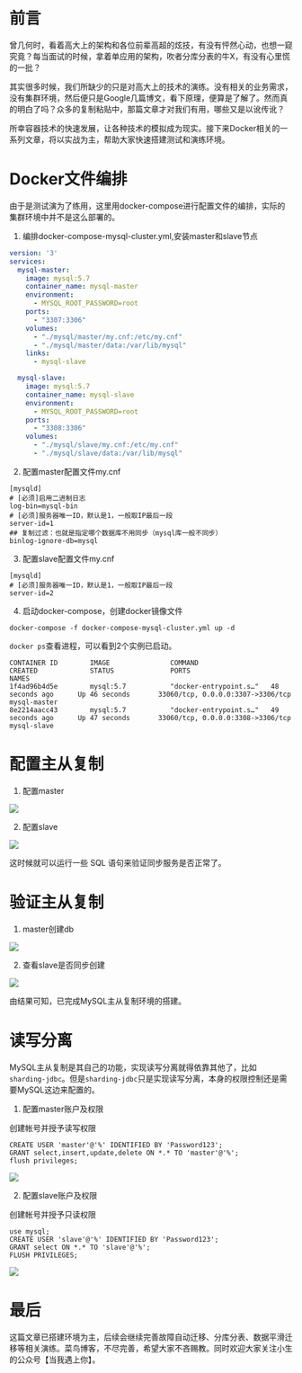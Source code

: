 # 前言

曾几何时，看着高大上的架构和各位前辈高超的炫技，有没有怦然心动，也想一窥究竟？每当面试的时候，拿着单应用的架构，吹者分库分表的牛X，有没有心里慌的一批？

其实很多时候，我们所缺少的只是对高大上的技术的演练。没有相关的业务需求，没有集群环境，然后便只是Google几篇博文，看下原理，便算是了解了。然而真的明白了吗？众多的复制粘贴中，那篇文章才对我们有用，哪些又是以讹传讹？

所幸容器技术的快速发展，让各种技术的模拟成为现实。接下来Docker相关的一系列文章，将以实战为主，帮助大家快速搭建测试和演练环境。

# Docker文件编排

由于是测试演为了练用，这里用docker-compose进行配置文件的编排，实际的集群环境中并不是这么部署的。

1. 编排docker-compose-mysql-cluster.yml,安装master和slave节点

```yaml
version: '3'
services:
  mysql-master:
    image: mysql:5.7
    container_name: mysql-master
    environment:
      - MYSQL_ROOT_PASSWORD=root
    ports:
      - "3307:3306"
    volumes:
      - "./mysql/master/my.cnf:/etc/my.cnf"
      - "./mysql/master/data:/var/lib/mysql"
    links:
      - mysql-slave

  mysql-slave:
    image: mysql:5.7
    container_name: mysql-slave
    environment:
      - MYSQL_ROOT_PASSWORD=root
    ports:
      - "3308:3306"
    volumes:
      - "./mysql/slave/my.cnf:/etc/my.cnf"
      - "./mysql/slave/data:/var/lib/mysql"

```

2. 配置master配置文件my.cnf

```
[mysqld]
# [必须]启用二进制日志
log-bin=mysql-bin 
# [必须]服务器唯一ID，默认是1，一般取IP最后一段  
server-id=1
## 复制过滤：也就是指定哪个数据库不用同步（mysql库一般不同步）
binlog-ignore-db=mysql
```

3. 配置slave配置文件my.cnf
 
```
[mysqld]
# [必须]服务器唯一ID，默认是1，一般取IP最后一段  
server-id=2
```

4. 启动docker-compose，创建docker镜像文件

```docker
docker-compose -f docker-compose-mysql-cluster.yml up -d
```

`docker ps`查看进程，可以看到2个实例已启动。

```
CONTAINER ID        IMAGE               COMMAND                  CREATED             STATUS              PORTS                               NAMES
1f4ad96b4d5e        mysql:5.7           "docker-entrypoint.s…"   48 seconds ago      Up 46 seconds       33060/tcp, 0.0.0.0:3307->3306/tcp   mysql-master
8e2214aacc43        mysql:5.7           "docker-entrypoint.s…"   49 seconds ago      Up 47 seconds       33060/tcp, 0.0.0.0:3308->3306/tcp   mysql-slave
```


# 配置主从复制

1. 配置master

![](https://gitee.com/idea360/oss/raw/master/images/docker-mysql-master.png)

2. 配置slave

![](https://gitee.com/idea360/oss/raw/master/images/docker-mysql-slave.png)

这时候就可以运行一些 SQL 语句来验证同步服务是否正常了。 


# 验证主从复制

1. master创建db

![](https://gitee.com/idea360/oss/raw/master/images/mysql-master-create-db.png)

2. 查看slave是否同步创建

![](https://gitee.com/idea360/oss/raw/master/images/mysql-slave-sync-db.png)

由结果可知，已完成MySQL主从复制环境的搭建。

# 读写分离

MySQL主从复制是其自己的功能，实现读写分离就得依靠其他了，比如`sharding-jdbc`。但是`sharding-jdbc`只是实现读写分离，本身的权限控制还是需要MySQL这边来配置的。

1. 配置master账户及权限

创建帐号并授予读写权限

```mysql
CREATE USER 'master'@'%' IDENTIFIED BY 'Password123';
GRANT select,insert,update,delete ON *.* TO 'master'@'%';
flush privileges;
```

![](https://gitee.com/idea360/oss/raw/master/images/mysql-master-create-user.png)


2. 配置slave账户及权限

创建帐号并授予只读权限

```mysql
use mysql;
CREATE USER 'slave'@'%' IDENTIFIED BY 'Password123';
GRANT select ON *.* TO 'slave'@'%';
FLUSH PRIVILEGES;
```

![](https://gitee.com/idea360/oss/raw/master/images/mysql-slave-create-user.png)

# 最后

这篇文章已搭建环境为主，后续会继续完善故障自动迁移、分库分表、数据平滑迁移等相关演练。菜鸟博客，不尽完善，希望大家不吝赐教。同时欢迎大家关注小生的公众号【当我遇上你】。




